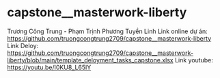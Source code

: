 # capstone\_\_masterwork-liberty

Trương Công Trung - Phạm Trịnh Phương Tuyền Linh
Link online dự án: https://github.com/truongcongtrung2709/capstone__masterwork-liberty
Link Deloy: https://github.com/truongcongtrung2709/capstone__masterwork-liberty/blob/main/template_deloyment_tasks_capstone.xlsx
Link youtube: https://youtu.be/I0KU8_L65lY
